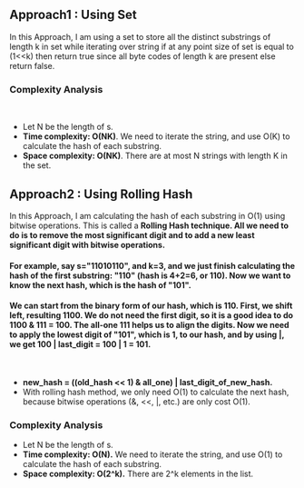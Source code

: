 ## Approach1 : Using Set
In this Approach, I am using a set to store all the distinct substrings of length k in set while iterating over string if at any point size of set is equal to (1<<k) then return true since all byte codes of length k are present else return false.
​
### Complexity Analysis
​
* Let N be the length of s.
* **Time complexity: O(NK)**. We need to iterate the string, and use O(K) to calculate the hash of each substring.
* **Space complexity: O(NK)**. There are at most N strings with length K in the set.
​
## Approach2 : Using Rolling Hash
In this Approach, I am calculating the hash of each substring in O(1) using bitwise operations. This is called a **Rolling Hash technique. All we need to do is to remove the most significant digit and to add a new least significant digit with bitwise operations.**
​
#### For example, say s="11010110", and k=3, and we just finish calculating the hash of the first substring: "110" (hash is 4+2=6, or 110). Now we want to know the next hash, which is the hash of "101".
#### We can start from the binary form of our hash, which is 110. First, we shift left, resulting 1100. We do not need the first digit, so it is a good idea to do 1100 & 111 = 100. The all-one 111 helps us to align the digits. Now we need to apply the lowest digit of "101", which is 1, to our hash, and by using |, we get 100 | last_digit = 100 | 1 = 101.
​
* **new_hash = ((old_hash << 1) & all_one) | last_digit_of_new_hash.**
* With rolling hash method, we only need O(1) to calculate the next hash, because bitwise operations (&, <<, |, etc.) are only cost O(1).
​
### Complexity Analysis
* Let N be the length of s.
* **Time complexity: O(N).** We need to iterate the string, and use O(1) to calculate the hash of each substring.
* **Space complexity: O(2^k).** There are 2^k elements in the list.